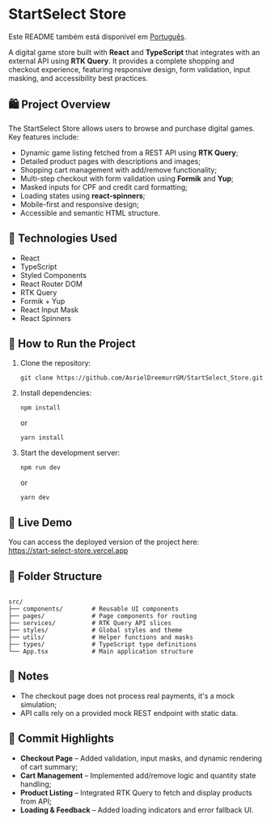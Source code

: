 <h1>StartSelect Store</h1>
<p>
  Este README também está disponível em <a href="./README.pt-br.md">Português</a>.
</p>
<p>
  A digital game store built with <strong>React</strong> and <strong>TypeScript</strong> that integrates with an external API using <strong>RTK Query</strong>. It provides a complete shopping and checkout experience, featuring responsive design, form validation, input masking, and accessibility best practices.
</p>
<h2>🛍️ Project Overview</h2>
<p>
  The StartSelect Store allows users to browse and purchase digital games. Key features include:
</p>
<ul>
  <li>Dynamic game listing fetched from a REST API using <strong>RTK Query</strong>;</li>
  <li>Detailed product pages with descriptions and images;</li>
  <li>Shopping cart management with add/remove functionality;</li>
  <li>Multi-step checkout with form validation using <strong>Formik</strong> and <strong>Yup</strong>;</li>
  <li>Masked inputs for CPF and credit card formatting;</li>
  <li>Loading states using <strong>react-spinners</strong>;</li>
  <li>Mobile-first and responsive design;</li>
  <li>Accessible and semantic HTML structure.</li>
</ul>
<h2>🚀 Technologies Used</h2>
<ul>
  <li>React</li>
  <li>TypeScript</li>
  <li>Styled Components</li>
  <li>React Router DOM</li>
  <li>RTK Query</li>
  <li>Formik + Yup</li>
  <li>React Input Mask</li>
  <li>React Spinners</li>
</ul>
<h2>🧪 How to Run the Project</h2>
<ol>
  <li>Clone the repository:
    <pre><code>git clone https://github.com/AsrielDreemurrGM/StartSelect_Store.git</code></pre>
  </li>
  <li>Install dependencies:
    <pre><code>npm install</code></pre>
    or
    <pre><code>yarn install</code></pre>
  </li>
  <li>Start the development server:
    <pre><code>npm run dev</code></pre>
    or
    <pre><code>yarn dev</code></pre>
  </li>
</ol>
<h2>🔗 Live Demo</h2>
<p>
  You can access the deployed version of the project here:<br>
  <a href="https://start-select-store.vercel.app" target="_blank">https://start-select-store.vercel.app</a>
</p>
<h2>📂 Folder Structure</h2>
<pre><code>
src/
├── components/        # Reusable UI components
├── pages/             # Page components for routing
├── services/          # RTK Query API slices
├── styles/            # Global styles and theme
├── utils/             # Helper functions and masks
├── types/             # TypeScript type definitions
└── App.tsx            # Main application structure
</code></pre>
<h2>📝 Notes</h2>
<ul>
  <li>The checkout page does not process real payments, it's a mock simulation;</li>
  <li>API calls rely on a provided mock REST endpoint with static data.</li>
</ul>
<h2>📌 Commit Highlights</h2>
<ul>
  <li><strong>Checkout Page</strong> – Added validation, input masks, and dynamic rendering of cart summary;</li>
  <li><strong>Cart Management</strong> – Implemented add/remove logic and quantity state handling;</li>
  <li><strong>Product Listing</strong> – Integrated RTK Query to fetch and display products from API;</li>
  <li><strong>Loading & Feedback</strong> – Added loading indicators and error fallback UI.</li>
</ul>
